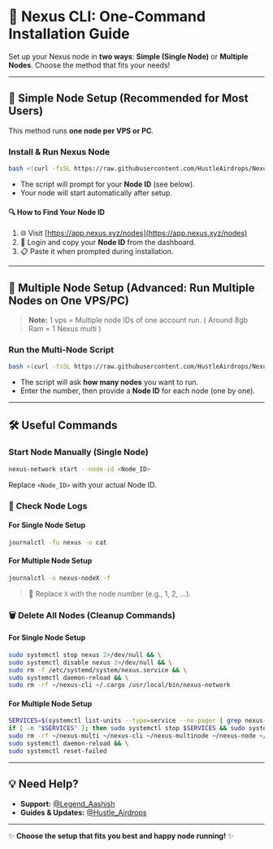 # 🚀 Nexus CLI: One-Command Installation Guide
Set up your Nexus node in **two ways**: **Simple (Single Node)** or **Multiple Nodes**. Choose the method that fits your needs!

---

## 🚦 Simple Node Setup (Recommended for Most Users)

This method runs **one node per VPS or PC**.

### **Install & Run Nexus Node**

```bash
bash <(curl -fsSL https://raw.githubusercontent.com/HustleAirdrops/Nexus-Node-One-Command/main/installation.sh)
```

- The script will prompt for your **Node ID** (see below).
- Your node will start automatically after setup.

#### 🔍 **How to Find Your Node ID**

1. 🌐 Visit [https://app.nexus.xyz/nodes](https://app.nexus.xyz/nodes)
2. 🔑 Login and copy your **Node ID** from the dashboard.
3. 📋 Paste it when prompted during installation.

---

## 🔄 Multiple Node Setup (Advanced: Run Multiple Nodes on One VPS/PC)

> **Note:** 1 vps = Multiple node IDs of one account run. ( Around 8gb Ram = 1 Nexus multi )

### **Run the Multi-Node Script**

```bash
bash <(curl -fsSL https://raw.githubusercontent.com/HustleAirdrops/Nexus-Node-One-Command/main/multi.sh)
```

- The script will ask **how many nodes** you want to run.
- Enter the number, then provide a **Node ID** for each node (one by one).

---

## 🛠️ Useful Commands

### **Start Node Manually (Single Node)**

```bash
nexus-network start --node-id <Node_ID>
```
Replace `<Node_ID>` with your actual Node ID.

### 📄 **Check Node Logs**

#### **For Single Node Setup**

```bash
journalctl -fu nexus -o cat
```

#### **For Multiple Node Setup**

```bash
journalctl -u nexus-nodeX -f
```
> 📌 Replace `X` with the node number (e.g., 1, 2, ...).

### 🗑️ **Delete All Nodes (Cleanup Commands)**

#### **For Single Node Setup**

```bash
sudo systemctl stop nexus 2>/dev/null && \
sudo systemctl disable nexus 2>/dev/null && \
sudo rm -f /etc/systemd/system/nexus.service && \
sudo systemctl daemon-reload && \
sudo rm -rf ~/nexus-cli ~/.cargo /usr/local/bin/nexus-network
```

#### **For Multiple Node Setup**

```bash
SERVICES=$(systemctl list-units --type=service --no-pager | grep nexus-node | awk '{print $1}'); \
if [ -n "$SERVICES" ]; then sudo systemctl stop $SERVICES && sudo systemctl disable $SERVICES && sudo rm -f /etc/systemd/system/nexus-node*; fi && \
sudo rm -rf ~/nexus-multi ~/nexus-cli ~/nexus-multinode ~/nexus-node ~/nexus* && \
sudo systemctl daemon-reload && \
sudo systemctl reset-failed
```

---

## 💡 Need Help?

- **Support:** [@Legend_Aashish](https://t.me/Legend_Aashish)
- **Guides & Updates:** [@Hustle_Airdrops](https://t.me/Hustle_Airdrops)

---

✨ **Choose the setup that fits you best and happy node running!** ✨
